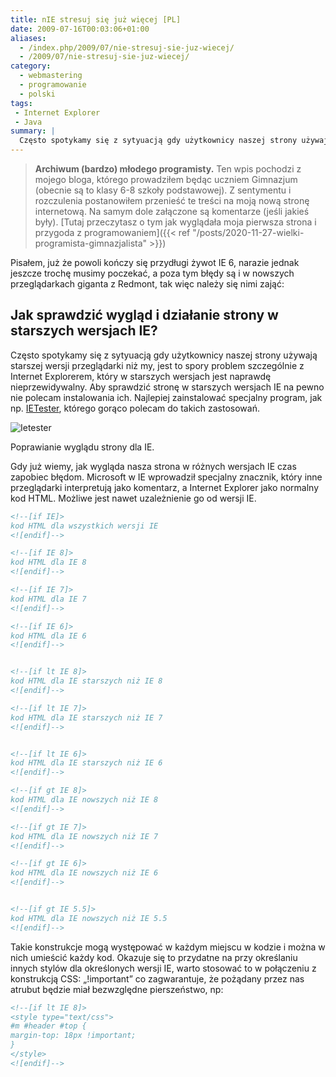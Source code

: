 ```yaml
---
title: nIE stresuj się już więcej [PL]
date: 2009-07-16T00:03:06+01:00
aliases:
  - /index.php/2009/07/nie-stresuj-sie-juz-wiecej/
  - /2009/07/nie-stresuj-sie-juz-wiecej/
category:
  - webmastering
  - programowanie
  - polski
tags:
 - Internet Explorer
 - Java
summary: |
  Często spotykamy się z sytyuacją gdy użytkownicy naszej strony używają starszej wersji przeglądarki niż my, jest to spory problem szczególnie z Internet Explorerem, który w starszych wersjach jest naprawdę nieprzewidywalny. Aby sprawdzić stronę w starszych wersjach IE na pewno nie polecam instalowania ich. Najlepiej zainstalować specjalny program, jak np. IETester, którego gorąco polecam do takich zastosowań.
---
```


> **Archiwum (bardzo) młodego programisty.** Ten wpis pochodzi z mojego bloga, którego prowadziłem będąc uczniem Gimnazjum (obecnie są to klasy 6-8 szkoły podstawowej). Z sentymentu i rozczulenia postanowiłem przenieść te treści na moją nową stronę internetową. Na samym dole załączone są komentarze (jeśli jakieś były). [Tutaj przeczytasz o tym jak wyglądała moja pierwsza strona i przygoda z programowaniem]({{< ref "/posts/2020-11-27-wielki-programista-gimnazjalista" >}})
> 

Pisałem, już że powoli kończy się przydługi żywot IE 6, narazie jednak jeszcze trochę musimy poczekać, a poza tym błędy są i w nowszych przeglądarkach giganta z Redmont, tak więc należy się nimi zająć:

## Jak sprawdzić wygląd i działanie strony w starszych wersjach IE?

Często spotykamy się z sytyuacją gdy użytkownicy naszej strony używają starszej wersji przeglądarki niż my, jest to spory problem szczególnie z Internet Explorerem, który w starszych wersjach jest naprawdę nieprzewidywalny. Aby sprawdzić stronę w starszych wersjach IE na pewno nie polecam instalowania ich. Najlepiej zainstalować specjalny program, jak np. [IETester](http://www.my-debugbar.com/wiki/IETester/HomePage), którego gorąco polecam do takich zastosowań.

![Ietester](http://www.jblew.ovh.org/wp-content/uploads/2009/07/ietester-1024x616.jpg)

Poprawianie wyglądu strony dla IE.

Gdy już wiemy, jak wygląda nasza strona w różnych wersjach IE czas zapobiec błędom. Microsoft w IE wprowadził specjalny znacznik, który inne przeglądarki interpretują jako komentarz, a Internet Explorer jako normalny kod HTML. Możliwe jest nawet uzależnienie go od wersji IE.

```html
<!--[if IE]>
kod HTML dla wszystkich wersji IE
<![endif]-->

<!--[if IE 8]>
kod HTML dla IE 8
<![endif]-->

<!--[if IE 7]>
kod HTML dla IE 7
<![endif]-->

<!--[if IE 6]>
kod HTML dla IE 6
<![endif]-->


<!--[if lt IE 8]>
kod HTML dla IE starszych niż IE 8
<![endif]-->

<!--[if lt IE 7]>
kod HTML dla IE starszych niż IE 7
<![endif]-->


<!--[if lt IE 6]>
kod HTML dla IE starszych niż IE 6
<![endif]-->

<!--[if gt IE 8]>
kod HTML dla IE nowszych niż IE 8
<![endif]-->

<!--[if gt IE 7]>
kod HTML dla IE nowszych niż IE 7
<![endif]-->

<!--[if gt IE 6]>
kod HTML dla IE nowszych niż IE 6
<![endif]-->


<!--[if gt IE 5.5]>
kod HTML dla IE nowszych niż IE 5.5
<![endif]-->
```

Takie konstrukcje mogą występować w każdym miejscu w kodzie i można w nich umieścić każdy kod. Okazuje się to przydatne na przy określaniu innych stylów dla określonych wersji IE, warto stosować to w połączeniu z konstrukcją CSS: „!important” co zagwarantuje, że pożądany przez nas atrubut będzie miał bezwzględne pierszeństwo, np:

```html
<!--[if lt IE 8]>
<style type="text/css">
#m #header #top {
margin-top: 18px !important;
}
</style>
<![endif]-->
```
